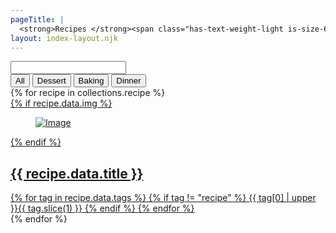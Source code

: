 ```yaml
---
pageTitle: |
  <strong>Recipes </strong><span class="has-text-weight-light is-size-6">by M & A</span>
layout: index-layout.njk
---
```

<div>
<section class="hero">
  <div class="hero-body">
    <div class="block">
      <div class="control has-icons-left">
        <input id="search-input" class="input" type="search" />
        <span class="icon is-medium is-left"><i class="fas fa-search"></i></span>
      </div>
    </div>
    <div class="block">
      <div id="tag-buttons" class="buttons has-addons">
        <button data-tag="all" class="button is-primary is-active">All</button>
        <button data-tag="dessert" class="button is-primary">Dessert</button>
        <button data-tag="baking" class="button is-primary">Baking</button>
        <button data-tag="dinner" class="button is-primary">Dinner</button>
      </div>
    </div>
  </div>
</section>

<section>
  <div class="container">
    <div id="recipe-list">
    {% for recipe in collections.recipe %}
      <a href="{{ recipe.url | url }}">
        <div class="box" data-tags="{{ recipe.data.tags | join(' ') }}" >
          <article class="media">
            {% if recipe.data.img %}
            <div class="media-left">
              <figure class="image is-96x96">
                <img src="{{ recipe.data.img }}" alt="Image" />
              </figure>
            </div>
            {% endif %}
            <div>
              <div class="content">
                <h2 class="title is-5">{{ recipe.data.title }}</h2>
                <div class="tags has-addons">
                {% for tag in recipe.data.tags %}
                    {% if tag != "recipe" %}
                        <span class="tag is-primary is-light">{{ tag[0] | upper }}{{ tag.slice(1) }}</span>
                    {% endif %}
                {% endfor %}
                </div>
              </div>
            </div>
          </article>
        </div>
      </a>
    {% endfor %}
    </div>
    <div id="no-results" style="display: none;" class="block has-background-light p-5 is-italic">
      <span class="icon is-medium is-left"><i class="fas fa-triangle-exclamation"></i></span>Sorry, no matches!
    </div>
  </div>
</section>

<script>
  const searchInput = document.getElementById('search-input');
  const tagButtons = document.querySelectorAll('#tag-buttons .button'); // Make sure this matches your HTML
  const recipeItems = document.querySelectorAll('#recipe-list .box');

  let activeTag = 'all';

  function filterRecipes() {
    const query = searchInput.value.toLowerCase();
    let visibleCount = 0;

    recipeItems.forEach(item => {
      const tags = item.dataset.tags.split(' ');
      const text = item.textContent.toLowerCase();

      const tagMatch = activeTag === 'all' || tags.includes(activeTag);
      const searchMatch = text.includes(query);

      const shouldShow = tagMatch && searchMatch;
      item.style.display = shouldShow ? '' : 'none';

      if (shouldShow) visibleCount++;
    });

    document.getElementById('no-results').style.display = visibleCount === 0 ? '' : 'none';
  }

  // 🔍 Search listener
  searchInput.addEventListener('input', filterRecipes);

  // 🏷 Tag button listeners
  tagButtons.forEach(button => {
    button.addEventListener('click', () => {
      // Remove 'is-active' from all buttons
      tagButtons.forEach(btn => btn.classList.remove('is-active'));

      // Add 'is-active' to clicked button
      button.classList.add('is-active');

      // Set active tag and filter
      activeTag = button.dataset.tag;
      filterRecipes();
    });
  });
</script>
</div>